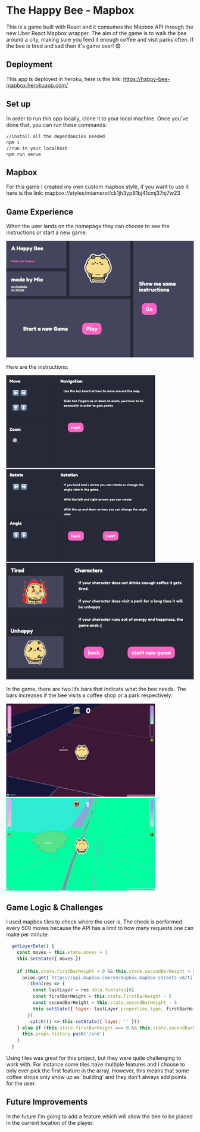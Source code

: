 # The Happy Bee - Mapbox

This is a game built with React and it consumes the Mapbox API through the new Uber React Mapbox wrapper. The aim of the game is to walk the bee around a city, making sure you feed it enough coffee and visit parks often. If the bee is tired and sad then it's game over! 😨

## Deployment

This app is deployed in heroku, here is the link: https://happy-bee-mapbox.herokuapp.com/

## Set up

In order to run this app locally, clone it to your local machine. Once you've done that, you can run these commands: 

```
//install all the dependancies needed
npm i
//run in your localhost
npm run serve
```

## Mapbox

For this game I created my own custom mapbox style, if you want to use it here is the link: mapbox://styles/miameroi/ck1jh3yp81bj41cmj37nj7w23

## Game Experience

When the user lands on the homepage they can choose to see the instructions or start a new game:

<img src="./src/assets/readme/homepage.png">

Here are the instructions: 

<img src="./src/assets/readme/navigation.png" width=400>
<img src="./src/assets/readme/rotation.png" width=400>
<img src="./src/assets/readme/characters.png">

In the game, there are two life bars that indicate what the bee needs. The bars increases if the bee visits a coffee shop or a park respectively:

<img src="./src/assets/readme/city.png" width=400>
<img src="./src/assets/readme/park.png" width=400>

## Game Logic & Challenges

I used mapbox tiles to check where the user is. The check is performed every 500 moves because the API has a limit to how many requests one can make per minute. 


```javascript
  getLayerData() {
    const moves = this.state.moves + 1
    this.setState({ moves })

    if (this.state.firstBarHeight > 0 && this.state.secondBarHeight > 0 && moves % 300 === 0) {
      axios.get(`https://api.mapbox.com/v4/mapbox.mapbox-streets-v8/tilequery/${this.state.viewport.longitude},${this.state.viewport.latitude}.json?radius=100&layers=poi_label&access_token=${token}`)
        .then(res => {
          const lastLayer = res.data.features[0]
          const firstBarHeight = this.state.firstBarHeight - 5
          const secondBarHeight = this.state.secondBarHeight - 5
          this.setState({ layer: lastLayer.properties.type, firstBarHeight, secondBarHeight })
        })
        .catch(() => this.setState({ layer: '' }))
    } else if (this.state.firstBarHeight === 0 && this.state.secondBarHeight === 0) {
      this.props.history.push('/end')
    }
  }
```

Using tiles was great for this project, but they were quite challenging to work with. For instance some tiles have multiple features and I choose to only ever pick the first feature in the array. However, this means that some coffee shops only show up as 'building' and they don't always add points for the user. 

## Future Improvements

In the future I'm going to add a feature which will allow the bee to be placed in the current location of the player. 







